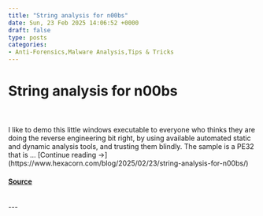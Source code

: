 ```yaml
---
title: "String analysis for n00bs"
date: Sun, 23 Feb 2025 14:06:52 +0000
draft: false
type: posts
categories: 
- Anti-Forensics,Malware Analysis,Tips & Tricks
---
```

# String analysis for n00bs

<br/>

<br/>
I like to demo this little windows executable to everyone who thinks they are doing the reverse engineering bit right, by using available automated static and dynamic analysis tools, and trusting them blindly. The sample is a PE32 that is … [Continue reading →](https://www.hexacorn.com/blog/2025/02/23/string-analysis-for-n00bs/)

#### [Source](https://www.hexacorn.com/blog/2025/02/23/string-analysis-for-n00bs/)

<br/>
---
